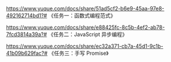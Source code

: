 https://www.yuque.com/docs/share/51ad5cf2-b6e9-45aa-97e8-492162714bd1?# 《任务一：函数式编程范式》

https://www.yuque.com/docs/share/e88425fc-8c5b-4ef2-ab78-7fcd3814a39a?# 《任务二：JavaScript 异步编程》

https://www.yuque.com/docs/share/ec32a371-cb7a-45d1-9c1b-41b09b629fac?# 《任务三：手写 Promise》